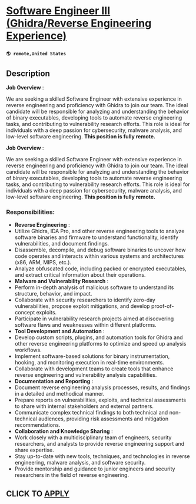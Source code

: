 # [Software Engineer III (Ghidra/Reverse Engineering Experience)](https://www.remotewlb.com/apply/software-engineer-iii-ghidra-reverse-engineering-experience)  
###  
#### `🌎 remote,United States`  

## Description

 **Job Overview** :

  

We are seeking a skilled Software Engineer with extensive experience in reverse engineering and proficiency with Ghidra to join our team. The ideal candidate will be responsible for analyzing and understanding the behavior of binary executables, developing tools to automate reverse engineering tasks, and contributing to vulnerability research efforts. This role is ideal for individuals with a deep passion for cybersecurity, malware analysis, and low-level software engineering. **This position is fully remote.**

  

 **Job Overview** :

  

We are seeking a skilled Software Engineer with extensive experience in reverse engineering and proficiency with Ghidra to join our team. The ideal candidate will be responsible for analyzing and understanding the behavior of binary executables, developing tools to automate reverse engineering tasks, and contributing to vulnerability research efforts. This role is ideal for individuals with a deep passion for cybersecurity, malware analysis, and low-level software engineering. **This position is fully remote.**

  

### Responsibilities:

*  **Reverse Engineering** :
* Utilize Ghidra, IDA Pro, and other reverse engineering tools to analyze software binaries and firmware to understand functionality, identify vulnerabilities, and document findings.
* Disassemble, decompile, and debug software binaries to uncover how code operates and interacts within various systems and architectures (x86, ARM, MIPS, etc.).
* Analyze obfuscated code, including packed or encrypted executables, and extract critical information about their operations.
*  **Malware and Vulnerability Research** :
* Perform in-depth analysis of malicious software to understand its structure, behavior, and impact.
* Collaborate with security researchers to identify zero-day vulnerabilities, propose exploit mitigations, and develop proof-of-concept exploits.
* Participate in vulnerability research projects aimed at discovering software flaws and weaknesses within different platforms.
*  **Tool Development and Automation** :
* Develop custom scripts, plugins, and automation tools for Ghidra and other reverse engineering platforms to optimize and speed up analysis workflows.
* Implement software-based solutions for binary instrumentation, hooking, and monitoring execution in real-time environments.
* Collaborate with development teams to create tools that enhance reverse engineering and vulnerability analysis capabilities.
*  **Documentation and Reporting** :
* Document reverse engineering analysis processes, results, and findings in a detailed and methodical manner.
* Prepare reports on vulnerabilities, exploits, and technical assessments to share with internal stakeholders and external partners.
* Communicate complex technical findings to both technical and non-technical audiences, providing risk assessments and mitigation recommendations.
*  **Collaboration and Knowledge Sharing** :
* Work closely with a multidisciplinary team of engineers, security researchers, and analysts to provide reverse engineering support and share expertise.
* Stay up-to-date with new tools, techniques, and technologies in reverse engineering, malware analysis, and software security.
* Provide mentorship and guidance to junior engineers and security researchers in the field of reverse engineering.

  

  
## CLICK TO [APPLY](https://www.remotewlb.com/apply/software-engineer-iii-ghidra-reverse-engineering-experience)

